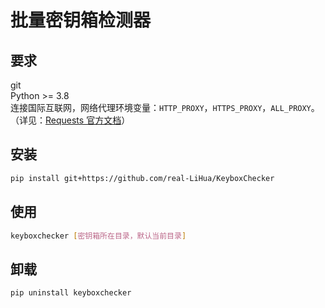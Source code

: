 # 批量密钥箱检测器

## 要求
git  
Python >= 3.8  
连接国际互联网，网络代理环境变量：`HTTP_PROXY`，`HTTPS_PROXY`，`ALL_PROXY`。（详见：[Requests 官方文档](https://requests.readthedocs.io/projects/cn/zh-cn/latest/user/advanced.html#proxies)）

## 安装
```bash
pip install git+https://github.com/real-LiHua/KeyboxChecker
```

## 使用
```bash
keyboxchecker [密钥箱所在目录，默认当前目录]
```

## 卸载
```bash
pip uninstall keyboxchecker
```
